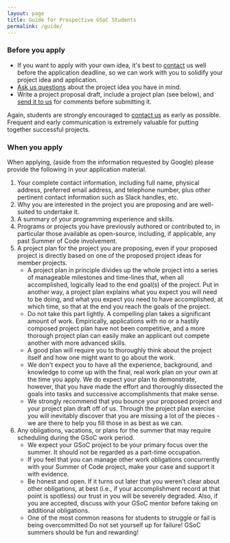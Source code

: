 ```yaml
---
layout: page
title: Guide for Prospective GSoC Students
permalink: /guide/
---
```


### Before you apply
*  If you want to apply with your own idea, it's best to [contact](../contact/) us
   well before the application deadline, so we can work with you to
   solidify your project idea and application.
*  [Ask us questions](../contact/) about the project idea you have in mind.
*  Write a project proposal draft, include a project plan (see below), and [send it
   to us](../contact/) for comments before submitting it.

Again, students are strongly encouraged to [contact us](../contact/) as early as possible.
Frequent and early communication is extremely valuable for putting together
successful projects.

### When you apply
When applying, (aside from the information requested by Google) please provide the following in your application material.

1. Your complete contact information, including full name, physical address,
   preferred email address, and telephone number, plus other pertinent contact
   information such as Slack handles, etc.
2. Why you are interested in the project you are proposing and are well-suited to undertake it.
3. A summary of your programming experience and skills.
4. Programs or projects you have previously authored or contributed to, in particular
   those available as open-source, including, if applicable, any past Summer of Code
   involvement.
5. A project plan for the project you are proposing, even if your proposed project is
   directly based on one of the proposed project ideas for member projects.
   * A project plan in principle divides up the whole project into a series of
     manageable milestones and time-lines that, when all accomplished, logically
     lead to the end goal(s) of the project. Put in another way, a project plan explains
     what you expect you will need to be doing, and what you expect you need to have
     accomplished, at which time, so that at the end you reach the goals of the project.
   * Do not take this part lightly. A compelling plan takes a significant amount of work.
     Empirically, applications with no or a hastily composed project plan have not been
     competitive, and a more thorough project plan can easily make an applicant out compete
     another with more advanced skills.
   * A good plan will require you to thoroughly think about the project itself and how one
     might want to go about the work.
   * We don't expect you to have all the experience, background, and knowledge to come up
     with the final, real work plan on your own at the time you apply. We do expect your
     plan to demonstrate, however, that you have made the effort and thoroughly dissected
     the goals into tasks and successive accomplishments that make sense.
   * We strongly recommend that you bounce your proposed project and your project plan draft
     off of us.
     Through the project plan exercise you will inevitably discover that you are missing a
     lot of the pieces - we are there to help you fill those in as best as we can.
6. Any obligations, vacations, or plans for the summer that may require scheduling during the GSoC work period.
   * We expect your GSoC project to be your primary focus over the summer.
     It should not be regarded as a part-time occupation.
   * If you feel that you can manage other work obligations concurrently with your
     Summer of Code project, make your case and support it with evidence.
   * Be honest and open. If it turns out later that you weren't clear about other obligations,
     at best (i.e., if your accomplishment record at that point is spotless) our trust in you
     will be severely degraded. Also, if you are accepted, discuss with your GSoC mentor before
     taking on additional obligations.
   * One of the most common reasons for students to struggle or fail is being overcommitted
     Do not set yourself up for failure! GSoC summers should be fun and rewarding!

